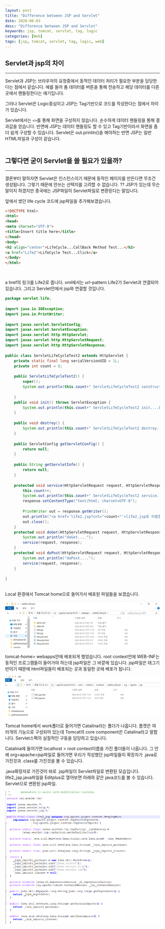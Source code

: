 ```yaml
---
layout: post
title: "Difference between JSP and Servlet"
date: 2020-06-03
desc: "Difference between JSP and Servlet"
keywords: jsp, tomcat, servlet, tag, logic
categories: [Web]
tags: [jsp, tomcat, servlet, tag, logic, web]
---
```


## Servlet과 jsp의 차이

___

Servlet과 JSP는 브라우저의 요청중에서 동적인 데이터 처리가 필요한 부분을 담당한다는 점에서 같습니다. 예를 들어 폼 데이터를 버튼을 통해 전송하고 해당 데이터를 다른 곳에서 핸들링한다는 얘기입니다. 

그러나 Servlet은 Logic중심이고 JSP는 Tag기반으로 코드를 작성한다는 점에서 차이가 있습니다. 

Servlet에서는 `<>`를 통해 화면을 구성하지 않습니다. 순수하게 데이터 핸들링을 통해 결과값을 얻습니다. 반면에 JSP는 데이터 핸들링도 할 수 있고 Tag기반이라서 화면을 좀 더 쉽게 구성할 수 있습니다. Servlet은 out.println()을 해야하는 반면 JSP는 일반 HTML파일과 구성이 같습니다. 
<br>
<br>

## 그렇다면 굳이 Servlet을 쓸 필요가 있을까? 

___

결론부터 말하자면 Servlet은 인스턴스이기 때문에 동적인 페이지를 만든다면 무조건 생성됩니다. 그렇기 때문에 안쓰는 선택지를 고려할 수 없습니다. ?? JSP가 있는데 무슨말이지 하겠지만 종국에는 JSP파일이 Servlet파일로 변환된다는 말입니다.

앞에서 썼던 life cycle 코드에 jsp파일을 추가해보겠습니다. 
<br>

~~~html
<!DOCTYPE html>
<html>
<head>
<meta charset="UTF-8">
<title>Insert title here</title>
</head>
<body>
<h2 align="center">LifeCycle...CallBack Method Test...</h2>
<a href="Life2">LifeCycle Test...Click</a>
</body>
</html>
~~~
<br>

a href의 링크를 Life2로 줍니다. xml에서는 url-pattern Life2가 Servlet과 연결되어 있습니다. 그리고 Servlet안에서 jsp와 연결할 것입니다. 
<br>

~~~java
package servlet.life;

import java.io.IOException;
import java.io.PrintWriter;

import javax.servlet.ServletConfig;
import javax.servlet.ServletException;
import javax.servlet.http.HttpServlet;
import javax.servlet.http.HttpServletRequest;
import javax.servlet.http.HttpServletResponse;

public class ServletLifeCycleTest2 extends HttpServlet {
	private static final long serialVersionUID = 1L;
	private int count = 0;
       
    public ServletLifeCycleTest2() {
    	super();
    	System.out.println(this.count+" ServletLifeCycleTest2 constructor....by container");
        
    }
	public void init() throws ServletException {
		System.out.println(this.count+" ServletLifeCycleTest2 init....by container");
	}
	
	public void destroy() {
		System.out.println(this.count+" ServletLifeCycleTest2 destroy....by container");
	}
	
	public ServletConfig getServletConfig() {
		return null;
	}
	
	public String getServletInfo() {
		return null; 
	}

	protected void service(HttpServletRequest request, HttpServletResponse response) throws ServletException, IOException {
		this.count++;
		System.out.println(this.count+" ServletLifeCycleTest2 service....by container");
		response.setContentType("text/html; charset=UTF-8");
		
		PrintWriter out = response.getWriter();
		out.println("<a href='life2.jsp?cnt="+count+"'>life2.jsp로 이동합니다</a>");
		out.close();
	}
	protected void doGet(HttpServletRequest request, HttpServletResponse response) throws ServletException, IOException {
		System.out.println("doGet....");
		service(request, response);
	}
	protected void doPost(HttpServletRequest request, HttpServletResponse response) throws ServletException, IOException {
		System.out.println("doPost....");
		service(request, response);
	}
	
}
~~~
<br>
Local 환경에서 Tomcat home으로 들어가서 배포된 파일들을 보겠습니다.
<br>

![38jspdeploy](/static/assets/img/blog/web/02MakeServlet/38jspdeploy.png)
<br>

tomcat-home> webapps안에 배포되게 했었습니다. root context안에 WEB-INF는 동적인 프로그램들이 들어가야 하는데 jsp파일은 그 바깥에 있습니다. jsp파일은 태그기반이기 때문에 html파일들이 배포되는 곳과 동일한 곳에 배포가 됩니다. 

![39jspdeploy2](/static/assets/img/blog/web/02MakeServlet/39jspdeploy2.png)

Tomcat home에서 work폴더로 들어가면 Catalina라는 폴더가 나옵니다. 톰캣은 여러개의 기능으로 구성되어 있는데 Tomcat의 core component은 Catalina라고 말합니다. Servlet스펙의 실질적인 구동을 담당하고 있습니다. 

Catalina에 들어가면 localhost > root context이름을 가진 폴더들이 나옵니다. 그 안에 org>apache>jsp파일로 들어가면 우리가 작성했던 jsp파일들이 확장자가 .java로 가진것과 .class를 가진것을 볼 수 있습니다. 

.java확장자로 가진것이 바로 .jsp파일이 Servlet파일로 변환된 모습입니다. life2_jsp.java파일을 Editplus로 열어보면 아래와 같은 java코드를 볼 수 있습니다. 
<br>
Servlet으로 변환된 jsp파일. 

![40jsptoServlet](/static/assets/img/blog/web/02MakeServlet/40jsptoServlet.png)

